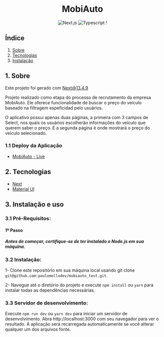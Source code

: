 <h1 align="center">MobiAuto</h1>

<div align="center">

![Next.js](https://img.shields.io/badge/Next-000?style=for-the-badge&logo=next.js&logoColor=) ![Typescript](https://img.shields.io/badge/TypeScript-007ACC?style=for-the-badge&logo=typescript&logoColor=fff) !

</div>

<h2>Índice</h2>

1. [ Sobre ](#sobre)
2. [ Tecnologias](#techs)
3. [ Instalação ](#install)

<a name="sobre"></a>

## 1. Sobre

Este projeto foi gerado com Next@13.4.9

Projeto realizado como etapa do processo de recrutamento da empresa MobiAuto. Ele oferece funcionalidade de buscar o preço do veículo baseado na filtragem espeficidad pelo usuários.

O aplicativo possui apenas duas páginas, a primeira com 3 campos de Select, nos quais os usuários escolherão informações do veículo que querem saber o preço. E a segunda página é onde mostrará o preço do veículo selecionado.

### 1.1 Deploy da Aplicação

- <a name="MobiAuto_teste" href="https://mobiauto-test.vercel.app/" target="_blank">MobiAuto - Live</a>

<a name="techs"></a>

## 2. Tecnologias

- <a name="next" href="https://nextjs.org/docs" target="_blank">Next</a>
- <a name="materialUI" href="https://mui.com/" target="_blank">Material UI</a>

<a name="install"></a>

## 3. Instalação e uso

### 3.1 Pré-Requisitos:

  <h4>1º Passo</h4>
  <h5>Antes de começar, certifique-se de ter instalado o Node.js em sua máquina.</h3>

### 3.2 Instalação:

1- Clone este repositório em sua máquina local usando git clone `git@github.com:paulomellodev/mobiauto_test.git`.

2- Navegue até o diretório do projeto e execute `npm install` ou `yarn` para instalar todas as dependências necessárias.

### 3.3 Servidor de desenvolvimento:

Execute `npm run dev` ou `yarn dev` para iniciar um servidor de desenvolvimento. Abra http://localhost:3000 com seu navegador para ver o resultado. A aplicação será recarregada automaticamente se você alterar qualquer um dos arquivos fonte.

